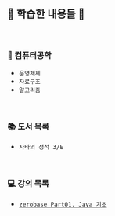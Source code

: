 ## 👣 학습한 내용들 👣

<br>

### 📝 컴퓨터공학
- `운영체제`
- `자료구조`
- `알고리즘`

<br>

### 📚 도서 목록
- `자바의 정석 3/E`

<br>

### 💻 강의 목록
- [`zerobase Part01. Java 기초`](https://github.com/LimDae94/java_studty/tree/main/part-01.-java-%EA%B8%B0%EC%B4%88---%EB%A7%88%EC%A2%85%ED%98%84-%EA%B0%95%EC%82%AC%EB%8B%98)